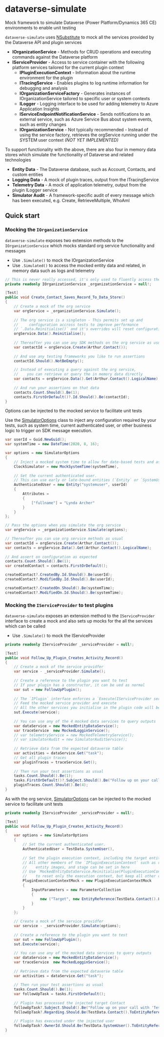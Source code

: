 # dataverse-simulate

Mock framework to simulate Dataverse (Power Platform/Dynamics 365 CE) environments to enable unit testing

`dataverse-simulate` uses [NSubstitute](https://nsubstitute.github.io/) to mock all the services provided by the Dataverse API and plugin services

- **IOrganizationService** - Methods for CRUD operations and executing commands against the Dataverse platform
- **IServiceProvider** - Access to service container with the following platform services tailored for the current plugin context
  - **IPluginExecutionContext** - Information about the runtime environment for the plugin
  - **ITracingService** - Enables plugins to log runtime information for debugging and analysis
  - **IOrganizationServiceFactory** - Generates instances of IOrganizationService tailored to specific user or system contexts
  - **ILogger** - Logging interface to be used for adding telemetry to Azure Application Insights
  - **IServiceEndpointNotificationService** - Sends notifications to an external service, such as Azure Service Bus about system events, such as entity changes
  - **IOrganizationService** - Not typically recommended - Instead of using the service factory, retrieves the orgService running under the SYSTEM user context  *(NOT YET IMPLEMENTED)*

To support functionality with the above, there are also four in memory data stores which simulate the functionality of Dataverse and related technologies

- **Entity Data** - The Dataverse database, such as Account, Contacts, and custom entities
- **Logging Data** - A mock of plugin traces, output from the ITracingService
- **Telemetry Data** - A mock of application telemetry, output from the plugin ILogger service
- **Simulator Audit** - A framework-specific audit of every message which has been executed, e.g. Create, RetrieveMultiple, WhoAmI

## Quick start

### Mocking the `IOrganizationService`

`dataverse-simulate` exposes two extension methods to the `IOrganizationService` which mocks standard org service functionality and messages

- Use `.Simulate()` to mock the IOrganizationService
- Use `.Simulated()` to access the mocked entity data and related, in memory data such as logs and telemetry 

```csharp
// This is never really accessed, it's only used to fluently access the simulate method
private readonly IOrganizationService _organizationService = null!;

[Test]
public void Create_Contact_Saves_Record_To_Data_Store()
{
    // Create a mock of the org service
    var orgService = _organizationService.Simulate();
    
    // The org service is a singleton - This permits set up and
    //     configuration accross tests to improve performance
    // `.Data.Reinitialise()` and it's overrides will reset configuration to it's intial set up
    orgService.Data().Reinitialise();
    
    // Thereafter you can use any SDK methods on the org service as usual
    var contactId = orgService.Create(Arthur.Contact());
    
    // And use any testing frameworks you like to run assertions
    contactId.Should().NotBeEmpty();

    // Instead of executing a query against the org service, 
    //    you can retrieve or query the in memory data directly
    var contacts = orgService.Data().Get(Arthur.Contact().LogicalName);
    
    // And run your assertions on that data
    contacts.Count.Should().Be(1);
    contacts.FirstOrDefault()?.Id.Should().Be(contactId);
}
```

Options can be injected to the mocked service to facilitate unit tests

Use the [SimulatorOptions](/dataverse-simulate/simulator-options) class to inject any configuration required by your tests,
such as system time, current authenticated user, or other business logic to trigger on SDK message execution.  

```csharp
var userId = Guid.NewGuid();
var systemTime = new DateTime(2020, 8, 16);

var options = new SimulatorOptions
{
    // Inject a mocked system time to allow for date-based tests and assertions
    ClockSimulator = new MockSystemTime(systemTime),
    
    // Set the current authenticated user. 
    // This can use early or late-bound entities (`Entity` or `SystemUser`) 
    AuthenticatedUser = new Entity("systemuser", userId)
    {
        Attributes =
        {
            ["fullname"] = "Lynda Archer"
        }
    }
};

// Pass the options when you simulate the org service
var orgService = _organizationService.Simulate(options);

// Thereafter you can use org service methods as usual
var contactId = orgService.Create(Arthur.Contact());
var contacts = orgService.Data().Get(Arthur.Contact().LogicalName);
    
// And assert on configuration as expected
contacts.Count.Should().Be(1);
var createdContact = contacts.FirstOrDefault();

createdContact?.CreatedBy.Id.Should().Be(userId);
createdContact?.ModifiedBy.Id.Should().Be(userId);

createdContact?.CreatedOn.Should().Be(systemTime);
createdContact?.ModifiedOn.Id.Should().Be(systemTime);

```

### Mocking the `IServiceProvider` to test plugins

`dataverse-simulate` exposes an extension method to the `IServiceProvider` interface to create a mock and also sets up mocks for the all the services which can be called

- Use `.Simulate()` to mock the IServiceProvider

```csharp
private readonly IServiceProvider _serviceProvider = null!;

[Test]
public void Follow_Up_Plugin_Creates_Activity_Record() 
{
    // Create a mock of the service providfer
    var service - _serviceProvider.Simulate();
    
    // Create a reference to the plugin you want to test
    // If your plugin has a constructor, it can be ued as normal
    var sut = new FollowUpPlugin();
    
    // The `IPlugin` interface enforces a `Execute(IServiceProvider serviceProvider)` method
    // Feed the mocked service provider and execute
    // All the other services you initialise in the plugin code will be mocked too 
    sut.Execute(service);
    
    // You can use any of the 4 mocked data services to query outputs 
    var dataService = new MockedEntityDataService();
    var traceService  new MockedLogginService();
    // var telemetryService = new MockedTelemetryService();
    // var simulatorAudit = new SimulatorAuditService();
    
    // Retrieve data from the expected dataverse table
    var activities = dataService.Get("task");
    // Get all plugin traces
    var pluginTraces = traceService.Get();
    
    // Then run your test assertions as usual
    tasks.Count.Should().Be(1);
    tasks.FirstOrDefault()?.Subject.Should().Be("Follow up on your call");
    pluginTraces.Count.Should().Be(4);
}

```

As with the org service, [SimulatorOptions](/dataverse-simulate/simulator-options) can be injected to the mocked service to facilitate unit tests

```csharp
private readonly IServiceProvider _serviceProvider = null!;

[Test]
public void Follow_Up_Plugin_Creates_Activity_Record() 
{
    var options = new SimulatorOptions
    {
        // Set the current authenticated user. 
        AuthenticatedUser = TestData.SystemUser(),
        
        // Set the plugin execution context, including the target entity of the triggered plugin
        // All other members of the `IPluginExecutionContext` such as registered message, 
        //    entity images, and stage can be set in here
        // Use `MockedEntityDataService.Reinitialise(PluginExecutionContextMock executionContextMock)`
        //    to reset only the execution context, but keep all other configuration (such as entity data)
        PluginExecutionContextMock = new PluginExecutionContextMock
        {
            InputParameters = new ParameterCollection
            {
                new ("Target", new EntityReference(TestData.Contact().LogicalName, TestData.Contact().Id))
            }
        }
    };

    // Create a mock of the service providfer
    var service - _serviceProvider.Simulate(options);
    
    // Create a reference to the plugin you want to test
    var sut = new FollowUpPlugin();
    sut.Execute(service);
    
    // You can use any of the mocked data services to query outputs 
    var dataService = new MockedEntityDataService();
    var traceService  new MockedLogginService();
    
    // Retrieve data from the expected dataverse table
    var activities = dataService.Get("task");
    
    // Then run your test assertions as usual
    tasks.Count.Should().Be(1);
    var followUpTask = tasks.FirstOrDefault();
    
    // Plugin has processed the injected target Contact
    followUpTask?.Subject.Should().Be("Follow up on your call with 'TestData Contact'");
    followUpTask?.Regarding.Should.Be(TestData.Contact().ToEntityReference());
    
    // Plugin has executed under the injected user
    followUpTask?.OwnerId.Should.Be(TestData.SystemUser().ToEntityReference());
}
```